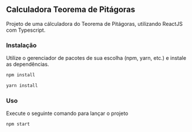 ## Calculadora Teorema de Pitágoras
Projeto de uma cálculadora do Teorema de Pitágoras, utilizando ReactJS com Typescript.

### Instalação

Utilize o gerenciador de pacotes de sua escolha (npm, yarn, etc.) e instale as dependências.

```bash
npm install
```

```bash
yarn install
```

### Uso
Execute o seguinte comando para lançar o projeto

```bash
npm start
```

